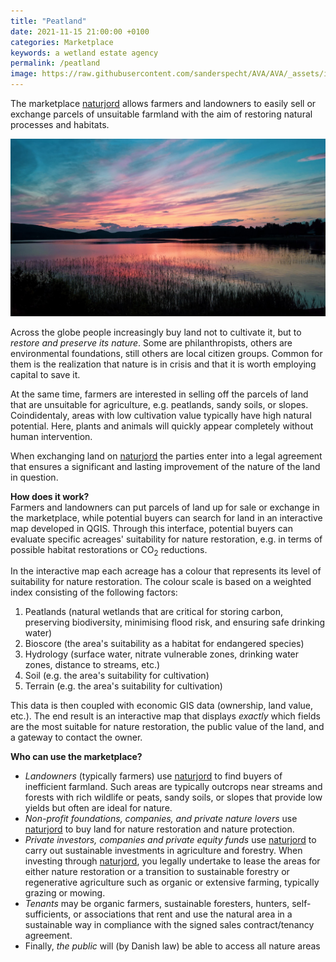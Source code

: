 ```yaml
---
title: "Peatland"
date: 2021-11-15 21:00:00 +0100
categories: Marketplace
keywords: a wetland estate agency
permalink: /peatland
image: https://raw.githubusercontent.com/sanderspecht/AVA/AVA/_assets/img/vicki-hess.jpg
---
```

The marketplace [naturjord](https://naturjord.dk/) allows farmers and landowners to easily sell or exchange parcels of unsuitable farmland with the aim of restoring natural processes and habitats.

![Naturjord](https://raw.githubusercontent.com/sanderspecht/AVA/AVA/_assets/img/monika-ludvigsen.jpg)  

Across the globe people increasingly buy land not to cultivate it, but to *restore and preserve its nature*. Some are philanthropists, others are environmental foundations, still others are local citizen groups. Common for them is the realization that nature is in crisis and that it is worth employing capital to save it.

At the same time, farmers are interested in selling off the parcels of land that are unsuitable for agriculture, e.g. peatlands, sandy soils, or slopes. Coindidentaly, areas with low cultivation value typically have high natural potential. Here, plants and animals will quickly appear completely without human intervention.

When exchanging land on [naturjord](https://naturjord.dk/) the parties enter into a legal agreement that ensures a significant and lasting improvement of the nature of the land in question.

**How does it work?**  
Farmers and landowners can put parcels of land up for sale or exchange in the marketplace, while potential buyers can search for land in an interactive map developed in QGIS. Through this interface, potential buyers can evaluate specific acreages' suitability for nature restoration, e.g. in terms of possible habitat restorations or CO<sub>2</sub> reductions.

In the interactive map each acreage has a colour that represents its level of suitability for nature restoration. The colour scale is based on a weighted index consisting of the following factors:

1. Peatlands <span class="greytext">(natural wetlands that are critical for storing carbon, preserving biodiversity, minimising flood risk, and ensuring safe drinking water)</span>
1. Bioscore <span class="greytext">(the area's suitability as a habitat for endangered species)</span>
1. Hydrology <span class="greytext">(surface water, nitrate vulnerable zones, drinking water zones, distance to streams, etc.)</span>
1. Soil <span class="greytext">(e.g. the area's suitability for cultivation)</span>
1. Terrain <span class="greytext">(e.g. the area's suitability for cultivation)</span>

This data is then coupled with economic GIS data (ownership, land value, etc.). The end result is an interactive map that displays *exactly* which fields are the most suitable for nature restoration, the public value of the land, and a gateway to contact the owner.

**Who can use the marketplace?**  
* *Landowners* (typically farmers) use [naturjord](https://naturjord.dk/) to find buyers of inefficient farmland. Such areas are typically outcrops near streams and forests with rich wildlife or peats, sandy soils, or slopes that provide low yields but often are ideal for nature.
* *Non-profit foundations, companies, and private nature lovers* use [naturjord](https://naturjord.dk/) to buy land for nature restoration and nature protection.
* *Private investors, companies and private equity funds* use [naturjord](https://naturjord.dk/) to carry out sustainable investments in agriculture and forestry. When investing through [naturjord](https://naturjord.dk/), you legally undertake to lease the areas for either nature restoration or a transition to sustainable forestry or regenerative agriculture such as organic or extensive farming, typically grazing or mowing.
* *Tenants* may be organic farmers, sustainable foresters, hunters, self-sufficients, or associations that rent and use the natural area in a sustainable way in compliance with the signed sales contract/tenancy agreement.
* Finally, *the public* will (by Danish law) be able to access all nature areas
